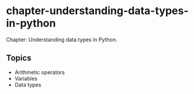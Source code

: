 # chapter-understanding-data-types-in-python
Chapter: Understanding data types in Python.

## Topics

- Arithmetic operators
- Variables
- Data types
